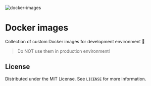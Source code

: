 ![docker-images](https://user-images.githubusercontent.com/43048524/213994682-782bb278-a9b6-44b7-a9f6-1b21b930d164.png)

# Docker images

Collection of custom Docker images for development environment 🐋
> Do NOT use them in production environment!

## License
Distributed under the MIT License. See `LICENSE` for more information.
